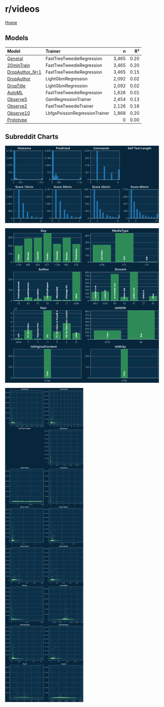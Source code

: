 # r/videos

[Home](../index.md)

## Models

|Model|Trainer|n|R²|
|:---|:---|---:|---:|
|[General](models/guess_videos_General.md)|FastTreeTweedieRegression|3,465|0.20|
|[20minTrain](models/guess_videos_20minTrain.md)|FastTreeTweedieRegression|3,465|0.20|
|[DropAuthor_N+1](models/guess_videos_DropAuthor_N+1.md)|FastTreeTweedieRegression|3,465|0.15|
|[DropAuthor](models/guess_videos_DropAuthor.md)|LightGbmRegression|2,092|0.02|
|[DropTitle](models/guess_videos_DropTitle.md)|LightGbmRegression|2,092|0.02|
|[AutoML](models/guess_videos_AutoML.md)|FastTreeTweedieRegression|1,626|0.01|
|[Observe5](models/guess_videos_Observe5.md)|GamRegressionTrainer|2,454|0.13|
|[Observe2](models/guess_videos_Observe2.md)|FastTreeTweedieTrainer|2,126|0.16|
|[Observe10](models/guess_videos_Observe10.md)|LbfgsPoissonRegressionTrainer|1,868|0.20|
|[Prototype](models/guess_videos_Prototype.md)||0|0.00|

## Subreddit Charts

![r/videos Distributions](../images/guess_videos_Distributions.png "r/videos Distributions")

![r/videos Categorical](../images/guess_videos_Catagorical.png "r/videos Categorical")

![r/videos Correlation](../images/guess_videos_Correlations.png "r/videos Correlation")

